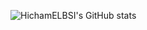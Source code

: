 ![HichamELBSI's GitHub stats](https://github-readme-stats.vercel.app/api?username=HichamELBSI&show_icons=true&theme=transparent)
